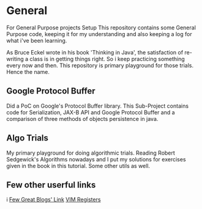 # General

For General Purpose projects Setup
This repository contains some General Purpose code, keeping it 
for my understanding and also keeping a log for what i've been 
learning.

As Bruce Eckel wrote in his book 'Thinking in Java', the satisfaction of re-writing a class is in getting things right. So i keep practicing something every now and then. This repository is primary playground for those trials. Hence the name.

## Google Protocol Buffer

Did a PoC on Google's Protocol Buffer library.
This Sub-Project contains code for Serialization, JAX-B API and 
Google Protocol Buffer and a comparison of three methods of objects persistence in java. 


## Algo Trials

My primary playground for doing algorithmic trials. Reading Robert Sedgewick's Algorithms nowadays and I put my solutions for exercises given in the book in this tutorial. Some other utils as well. 

## Few other userful links
i
[Few Great Blogs' Link](https://codeforces.com/blog/entry/79034)
[VIM Registers](https://3.bp.blogspot.com/-Mp8uW2YRtsQ/TyVC1_JDanI/AAAAAAAAASI/hDfS9m7E3iY/s1600/vim_regs_p1.png)
